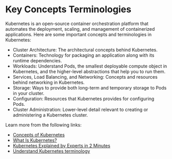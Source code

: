 # Key Concepts Terminologies

Kubernetes is an open-source container orchestration platform that automates the deployment, scaling, and management of containerized applications. Here are some important concepts and terminologies in Kubernetes:

- Cluster Architecture: The architectural concepts behind Kubernetes.
- Containers: Technology for packaging an application along with its runtime dependencies.
- Workloads: Understand Pods, the smallest deployable compute object in Kubernetes, and the higher-level abstractions that help you to run them.
- Services, Load Balancing, and Networking: Concepts and resources behind networking in Kubernetes.
- Storage: Ways to provide both long-term and temporary storage to Pods in your cluster.
- Configuration: Resources that Kubernetes provides for configuring Pods.
- Cluster Administration: Lower-level detail relevant to creating or administering a Kubernetes cluster.

Learn more from the following links:

- [Concepts of Kubernetes](https://kubernetes.io/docs/concepts/)
- [What Is Kubernetes?](https://www.youtube.com/watch?v=QJ4fODH6DXI)
- [Kubernetes Explained by Experts in 2 Minutes](https://youtu.be/XfBrtNZ2OCw)
- [Understand Kubernetes terminology](https://about.gitlab.com/blog/2020/07/30/kubernetes-terminology/)